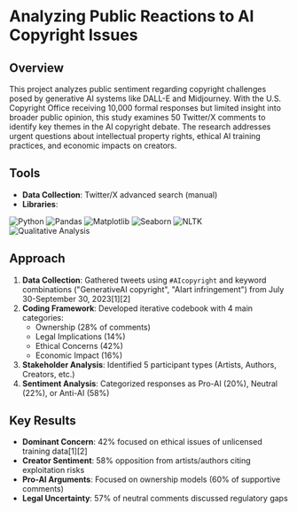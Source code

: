 # Analyzing Public Reactions to AI Copyright Issues

## Overview
This project analyzes public sentiment regarding copyright challenges posed by generative AI systems like DALL-E and Midjourney. With the U.S. Copyright Office receiving 10,000 formal responses but limited insight into broader public opinion, this study examines 50 Twitter/X comments to identify key themes in the AI copyright debate. The research addresses urgent questions about intellectual property rights, ethical AI training practices, and economic impacts on creators.

## Tools
- **Data Collection**: Twitter/X advanced search (manual)
- **Libraries**:
  
![Python](https://img.shields.io/badge/Python-3.9+-blue) 
![Pandas](https://img.shields.io/badge/Pandas-2.0+-darkblue) 
![Matplotlib](https://img.shields.io/badge/Matplotlib-3.7-orange) 
![Seaborn](https://img.shields.io/badge/Seaborn-0.12-purple) 
![NLTK](https://img.shields.io/badge/NLTK-3.8-green)   
![Qualitative Analysis](https://img.shields.io/badge/Analysis-Qualitative%20Content-red)

## Approach
1. **Data Collection**: Gathered tweets using `#AIcopyright` and keyword combinations ("GenerativeAI copyright", "AIart infringement") from July 30-September 30, 2023[1][2]
2. **Coding Framework**: Developed iterative codebook with 4 main categories:
   - Ownership (28% of comments)
   - Legal Implications (14%)
   - Ethical Concerns (42%)
   - Economic Impact (16%)
3. **Stakeholder Analysis**: Identified 5 participant types (Artists, Authors, Creators, etc.)
4. **Sentiment Analysis**: Categorized responses as Pro-AI (20%), Neutral (22%), or Anti-AI (58%)

## Key Results
- **Dominant Concern**: 42% focused on ethical issues of unlicensed training data[1][2]
- **Creator Sentiment**: 58% opposition from artists/authors citing exploitation risks
- **Pro-AI Arguments**: Focused on ownership models (60% of supportive comments)
- **Legal Uncertainty**: 57% of neutral comments discussed regulatory gaps
